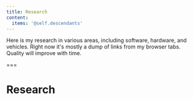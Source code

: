 ```yaml
---
title: Research
content:
  items: '@self.descendants'
---
```


Here is my research in various areas, including software, hardware, and vehicles. Right now it's mostly a dump of links from my browser tabs. Quality will improve with time.

===

# Research
